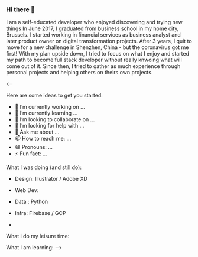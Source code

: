 ### Hi there 👋
I am a self-educated developer who enjoyed discovering and trying new things
In June 2017, I graduated from business school in my home city, Brussels. I started working in financial services as business analyst and later product owner on digital transformation projects. After 3 years, I quit to move for a new challenge in Shenzhen, China - but the coronavirus got me first! 
With my plan upside down, I tried to focus on what I enjoy and started my path to become full stack developer without really knwoing what will come out of it. Since then, I tried to gather as much experience through personal projects and helping others on theirs own projects. 

<--

Here are some ideas to get you started:

- 🔭 I’m currently working on ...
- 🌱 I’m currently learning ...
- 👯 I’m looking to collaborate on ...
- 🤔 I’m looking for help with ...
- 💬 Ask me about ...
- 📫 How to reach me: ...
- 😄 Pronouns: ...
- ⚡ Fun fact: ...

What I was doing (and still do):
- Design: Illustrator / Adobe XD 


- Web Dev: 
- Data : Python 
- Infra: Firebase / GCP
- 
What i do my leisure time:

What I am learning:
-->
